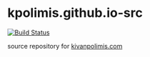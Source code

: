# kpolimis.github.io-src

[![Build Status](https://travis-ci.org/kpolimis/kpolimis.github.io-src.svg?branch=master)](https://travis-ci.org/kpolimis/kpolimis.github.io-src)

source repository for <a href ="http://kivanpolimis.com" target ="_blank">kivanpolimis.com</a>
